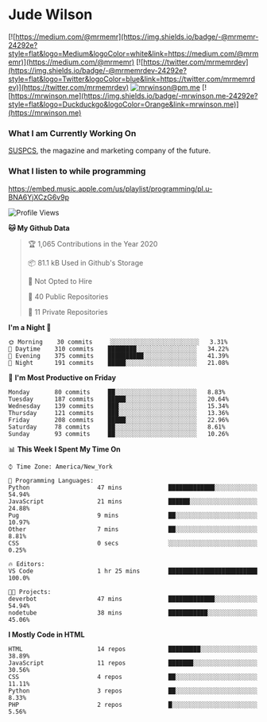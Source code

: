 # Jude Wilson
[![https://medium.com/@mrmemr](https://img.shields.io/badge/-@mrmemr-24292e?style=flat&logo=Medium&logoColor=white&link=https://medium.com/@mrmemr)](https://medium.com/@mrmemr)
[![https://twitter.com/mrmemrdev](https://img.shields.io/badge/-@mrmemrdev-24292e?style=flat&logo=Twitter&logoColor=blue&link=https://twitter.com/mrmemrdev)](https://twitter.com/mrmemrdev)
[![mrwinson@pm.me](https://img.shields.io/badge/-mrwinson@pm.me-24292e?style=flat&logo=ProtonMail&logoColor=Grey&link=mailto:mrwinson@pm.me)](mailto:mrwinson@pm.me)
[![https://mrwinson.me](https://img.shields.io/badge/-mrwinson.me-24292e?style=flat&logo=Duckduckgo&logoColor=Orange&link=mrwinson.me)](https://mrwinson.me) 

### What I am Currently Working On
[SUSPCS](https://suspcs.xyz), the magazine and marketing company of the future.

### What I listen to while programming
https://embed.music.apple.com/us/playlist/programming/pl.u-BNA6YjXCzG6v9p

<!--START_SECTION:waka-->
![Profile Views](http://img.shields.io/badge/Profile%20Views-7-blue)

**🐱 My Github Data** 

> 🏆 1,065 Contributions in the Year 2020
 > 
> 📦 81.1 kB Used in Github's Storage 
 > 
> 🚫 Not Opted to Hire
 > 
> 📜 40 Public Repositories
 > 
> 🔑 11 Private Repositories 

**I'm a Night 🦉** 

```text
🌞 Morning    30 commits     ░░░░░░░░░░░░░░░░░░░░░░░░░   3.31% 
🌆 Daytime    310 commits    ████████░░░░░░░░░░░░░░░░░   34.22% 
🌃 Evening    375 commits    ██████████░░░░░░░░░░░░░░░   41.39% 
🌙 Night      191 commits    █████░░░░░░░░░░░░░░░░░░░░   21.08%

```
📅 **I'm Most Productive on Friday** 

```text
Monday       80 commits     ██░░░░░░░░░░░░░░░░░░░░░░░   8.83% 
Tuesday      187 commits    █████░░░░░░░░░░░░░░░░░░░░   20.64% 
Wednesday    139 commits    ███░░░░░░░░░░░░░░░░░░░░░░   15.34% 
Thursday     121 commits    ███░░░░░░░░░░░░░░░░░░░░░░   13.36% 
Friday       208 commits    █████░░░░░░░░░░░░░░░░░░░░   22.96% 
Saturday     78 commits     ██░░░░░░░░░░░░░░░░░░░░░░░   8.61% 
Sunday       93 commits     ██░░░░░░░░░░░░░░░░░░░░░░░   10.26%

```


📊 **This Week I Spent My Time On** 

```text
⌚︎ Time Zone: America/New_York

💬 Programming Languages: 
Python                   47 mins             █████████████░░░░░░░░░░░░   54.94% 
JavaScript               21 mins             ██████░░░░░░░░░░░░░░░░░░░   24.88% 
Pug                      9 mins              ██░░░░░░░░░░░░░░░░░░░░░░░   10.97% 
Other                    7 mins              ██░░░░░░░░░░░░░░░░░░░░░░░   8.81% 
CSS                      0 secs              ░░░░░░░░░░░░░░░░░░░░░░░░░   0.25%

🔥 Editors: 
VS Code                  1 hr 25 mins        █████████████████████████   100.0%

🐱‍💻 Projects: 
deverbot                 47 mins             █████████████░░░░░░░░░░░░   54.94% 
nodetube                 38 mins             ███████████░░░░░░░░░░░░░░   45.06%

```

**I Mostly Code in HTML** 

```text
HTML                     14 repos            █████████░░░░░░░░░░░░░░░░   38.89% 
JavaScript               11 repos            ███████░░░░░░░░░░░░░░░░░░   30.56% 
CSS                      4 repos             ██░░░░░░░░░░░░░░░░░░░░░░░   11.11% 
Python                   3 repos             ██░░░░░░░░░░░░░░░░░░░░░░░   8.33% 
PHP                      2 repos             █░░░░░░░░░░░░░░░░░░░░░░░░   5.56%

```



<!--END_SECTION:waka-->
